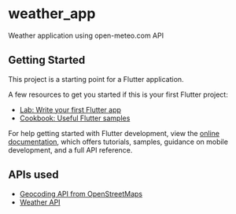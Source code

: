 # weather_app

Weather application using open-meteo.com API

## Getting Started

This project is a starting point for a Flutter application.

A few resources to get you started if this is your first Flutter project:

- [Lab: Write your first Flutter app](https://docs.flutter.dev/get-started/codelab)
- [Cookbook: Useful Flutter samples](https://docs.flutter.dev/cookbook)

For help getting started with Flutter development, view the
[online documentation](https://docs.flutter.dev/), which offers tutorials,
samples, guidance on mobile development, and a full API reference.

## APIs used
- [Geocoding API from OpenStreetMaps](https://nominatim.org)
- [Weather API](https://open-meteo.com/)


